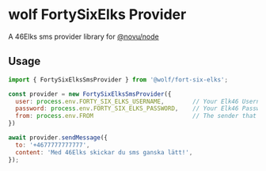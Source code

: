 # wolf FortySixElks Provider

A 46Elks sms provider library for [@novu/node](https://github.com/wolfhq/wolf)

## Usage

```javascript
import { FortySixElksSmsProvider } from '@wolf/fort-six-elks';

const provider = new FortySixElksSmsProvider({ 
  user: process.env.FORTY_SIX_ELKS_USERNAME,        // Your Elk46 Username
  password: process.env.FORTY_SIX_ELKS_PASSWORD,    // Your Elk46 Password
  from: process.env.FROM                            // The sender that you'd like the recipient to see, e.g 'Telco Inc.'
})

await provider.sendMessage({
  to: '+4677777777777',
  content: 'Med 46Elks skickar du sms ganska lätt!',
});
```
